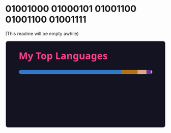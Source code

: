# 01001000 01000101 01001100 01001100 01001111
(This readme will be empty awhile)


![Top Languages](./github-stats.svg)



